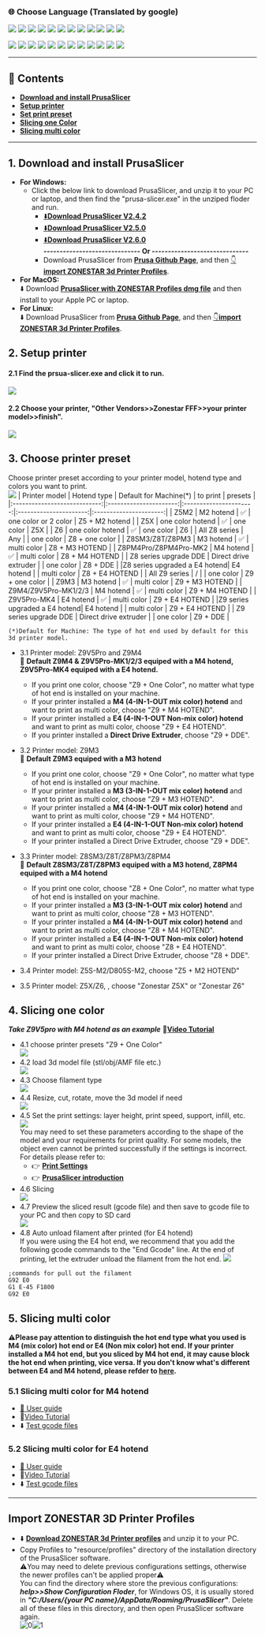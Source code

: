### :globe_with_meridians: Choose Language (Translated by google)
[![](../lanpic/ES.png)](https://github-com.translate.goog/ZONESTAR3D/Slicing-Guide/tree/master/PrusaSlicer?_x_tr_sl=en&_x_tr_tl=es)
[![](../lanpic/PT.png)](https://github-com.translate.goog/ZONESTAR3D/Slicing-Guide/tree/master/PrusaSlicer?_x_tr_sl=en&_x_tr_tl=pt)
[![](../lanpic/FR.png)](https://github-com.translate.goog/ZONESTAR3D/Slicing-Guide/tree/master/PrusaSlicer?_x_tr_sl=en&_x_tr_tl=fr)
[![](../lanpic/DE.png)](https://github-com.translate.goog/ZONESTAR3D/Slicing-Guide/tree/master/PrusaSlicer?_x_tr_sl=en&_x_tr_tl=de)
[![](../lanpic/IT.png)](https://github-com.translate.goog/ZONESTAR3D/Slicing-Guide/tree/master/PrusaSlicer?_x_tr_sl=en&_x_tr_tl=it)
[![](../lanpic/SW.png)](https://github-com.translate.goog/ZONESTAR3D/Slicing-Guide/tree/master/PrusaSlicer?_x_tr_sl=en&_x_tr_tl=sv)
[![](../lanpic/PL.png)](https://github-com.translate.goog/ZONESTAR3D/Slicing-Guide/tree/master/PrusaSlicer?_x_tr_sl=en&_x_tr_tl=pl)
[![](../lanpic/DK.png)](https://github-com.translate.goog/ZONESTAR3D/Slicing-Guide/tree/master/PrusaSlicer?_x_tr_sl=en&_x_tr_tl=da)
[![](../lanpic/CZ.png)](https://github-com.translate.goog/ZONESTAR3D/Slicing-Guide/tree/master/PrusaSlicer?_x_tr_sl=en&_x_tr_tl=cs)
[![](../lanpic/HR.png)](https://github-com.translate.goog/ZONESTAR3D/Slicing-Guide/tree/master/PrusaSlicer?_x_tr_sl=en&_x_tr_tl=hr)
[![](../lanpic/RO.png)](https://github-com.translate.goog/ZONESTAR3D/Slicing-Guide/tree/master/PrusaSlicer?_x_tr_sl=en&_x_tr_tl=ro)
[![](../lanpic/SK.png)](https://github-com.translate.goog/ZONESTAR3D/Slicing-Guide/tree/master/PrusaSlicer?_x_tr_sl=en&_x_tr_tl=sk)

[![](../lanpic/CN.png)](https://github-com.translate.goog/ZONESTAR3D/Slicing-Guide/tree/master/PrusaSlicer?_x_tr_sl=en&_x_tr_tl=zh-CN)
[![](../lanpic/JP.png)](https://github-com.translate.goog/ZONESTAR3D/Slicing-Guide/tree/master/PrusaSlicer?_x_tr_sl=en&_x_tr_tl=ja)
[![](../lanpic/KR.png)](https://github-com.translate.goog/ZONESTAR3D/Slicing-Guide/tree/master/PrusaSlicer?_x_tr_sl=en&_x_tr_tl=ko)
[![](../lanpic/ID.png)](https://github-com.translate.goog/ZONESTAR3D/Slicing-Guide/tree/master/PrusaSlicer?_x_tr_sl=en&_x_tr_tl=id)
[![](../lanpic/TH.png)](https://github-com.translate.goog/ZONESTAR3D/Slicing-Guide/tree/master/PrusaSlicer?_x_tr_sl=en&_x_tr_tl=th)
[![](../lanpic/VN.png)](https://github-com.translate.goog/ZONESTAR3D/Slicing-Guide/tree/master/PrusaSlicer?_x_tr_sl=en&_x_tr_tl=vi)
[![](../lanpic/IL.png)](https://github-com.translate.goog/ZONESTAR3D/Slicing-Guide/tree/master/PrusaSlicer?_x_tr_sl=en&_x_tr_tl=iw)
[![](../lanpic/SA.png)](https://github-com.translate.goog/ZONESTAR3D/Slicing-Guide/tree/master/PrusaSlicer?_x_tr_sl=en&_x_tr_tl=ar)
[![](../lanpic/TR.png)](https://github-com.translate.goog/ZONESTAR3D/Slicing-Guide/tree/master/PrusaSlicer?_x_tr_sl=en&_x_tr_tl=tr)
[![](../lanpic/GR.png)](https://github-com.translate.goog/ZONESTAR3D/Slicing-Guide/tree/master/PrusaSlicer?_x_tr_sl=en&_x_tr_tl=el)
[![](../lanpic/BR.png)](https://github-com.translate.goog/ZONESTAR3D/Slicing-Guide/tree/master/PrusaSlicer?_x_tr_sl=en&_x_tr_tl=pt)
[![](../lanpic/RU.png)](https://github-com.translate.goog/ZONESTAR3D/Slicing-Guide/tree/master/PrusaSlicer?_x_tr_sl=en&_x_tr_tl=ru)

--------
## :book: Contents
- [**Download and install PrusaSlicer**](#1-download-and-install-prusaslicer)
- [**Setup printer**](#2-setup-printer)
- [**Set print preset**](#3-set-printer-preset)
- [**Slicing one Color**](#4-slicing-one-color)
- [**Slicing multi color**](#5-slicing-multi-color)

--------
## 1. Download and install PrusaSlicer
- **For Windows:**     
  - Click the below link to download PrusaSlicer, and unzip it to your PC or laptop, and then find the "prusa-slicer.exe" in the unziped floder and run.   
    - [:arrow_down:**Download PrusaSlicer V2.4.2**](https://github.com/ZONESTAR3D/Slicing-Guide/releases/tag/PrusaSlicer2.4.2)    
    - [:arrow_down:**Download PrusaSlicer V2.5.0**](https://github.com/ZONESTAR3D/Slicing-Guide/releases/tag/v2.5.0-beta1-win64)     
    - [:arrow_down:**Download PrusaSlicer V2.6.0**](https://github.com/ZONESTAR3D/Slicing-Guide/releases/tag/v2.6.0-alpha4-win64)     
  **------------------------------ Or ------------------------------**     
    - Download PrusaSlicer from [**Prusa Github Page**](https://github.com/prusa3d/PrusaSlicer/releases), and then [:point_down:**import ZONESTAR 3d Printer Profiles**](#import-zonestar-3d-printer-profiles).
- **For MacOS:**   
:arrow_down: Download [**PrusaSlicer with ZONESTAR Profiles dmg file**](https://github.com/ZONESTAR3D/Slicing-Guide/releases/tag/2.4.2) and then install to your Apple PC or laptop.
- **For Linux:**  
:arrow_down: Download PrusaSlicer from [**Prusa Github Page**](https://github.com/prusa3d/PrusaSlicer/releases), and then [:point_down:**import ZONESTAR 3d Printer Profiles**](#import-zonestar-3d-printer-profiles).   

## 2. Setup printer
#### 2.1 Find the prsua-slicer.exe and click it to run.
![](pic/run1.png)
#### 2.2 Choose your printer, "Other Vendors>>Zonestar FFF>>your printer model>>finish".
![](pic/run2.png)

## 3. Choose printer preset
Choose printer preset according to your printer model, hotend type and colors you want to print.   
![](pic/run3.png)
|     Printer model            |      Hotend type       | Default for Machine(*) |        to print        |          presets       |
|:----------------------------:|:----------------------:|:----------------------:|:----------------------:|:----------------------:|
|          Z5M2                |       M2 hotend        |  :white_check_mark:    |   one color or 2 color |     Z5 + M2 hotend     |
|          Z5X                 |    one color hotend    |  :white_check_mark:    |        one color       |            Z5X         |
|           Z6                 |    one color hotend    |  :white_check_mark:    |        one color       |            Z6          |
|      All Z8 series           |        Any             |                        |        one color       |     Z8 + one color     |
|      Z8SM3/Z8T/Z8PM3         |       M3 hotend        |  :white_check_mark:    |       multi color      |     Z8 + M3 HOTEND     |
|    Z8PM4Pro/Z8PM4Pro-MK2     |       M4 hotend        |  :white_check_mark:    |       multi color      |     Z8 + M4 HOTEND     |
|    Z8 series upgrade DDE     | Direct drive extruder  |                        |        one color       |     Z8 + DDE           |
|Z8 series upgraded a E4 hotend|     E4 hotend          |                        |        multi color     |     Z8 + E4 HOTEND     |
|      All Z9 series           |      /                 |                        |        one color       |     Z9 + one color     |
|          Z9M3                |       M3 hotend        |  :white_check_mark:    |       multi color      |     Z9 + M3 HOTEND     |
|    Z9M4/Z9V5Pro-MK1/2/3      |       M4 hotend        |  :white_check_mark:    |       multi color      |     Z9 + M4 HOTEND     |
|       Z9V5Pro-MK4            |       E4 hotend        |  :white_check_mark:    |       multi color      |     Z9 + E4 HOTEND     |
|Z9 series upgraded a E4 hotend|       E4 hotend        |                        |       multi color      |     Z9 + E4 HOTEND     |
|   Z9 series upgrade DDE      | Direct drive extruder  |                        |        one color       |     Z9 + DDE           |

    (*)Default for Machine: The type of hot end used by default for this 3d printer model.

- 3.1 Printer model: Z9V5Pro and Z9M4    
:pushpin: **Default Z9M4 & Z9V5Pro-MK1/2/3 equiped with a M4 hotend, Z9V5Pro-MK4 equiped with a E4 hotend.** 
  - If you print one color, choose "Z9 + One Color", no matter what type of hot end is installed on your machine.
  - If your printer installed a **M4 (4-IN-1-OUT mix color) hotend** and want to print as multi color, choose "Z9 + M4 HOTEND".     
  - If your printer installed a **E4 (4-IN-1-OUT Non-mix color) hotend** and want to print as multi color, choose "Z9 + E4 HOTEND".     
  - If you printer installed a **Direct Drive Extruder**, choose "Z9 + DDE".     

- 3.2 Printer model: Z9M3   
  :pushpin: **Default Z9M3 equiped with a M3 hotend** 
  - If you print one color, choose "Z9 + One Color", no matter what type of hot end is installed on your machine.  
  - If your printer installed a **M3 (3-IN-1-OUT mix color) hotend** and want to print as multi color, choose "Z9 + M3 HOTEND".    
  - If your printer installed a **M4 (4-IN-1-OUT mix color) hotend** and want to print as multi color, choose "Z9 + M4 HOTEND".   
  - If your printer installed a **E4 (4-IN-1-OUT Non-mix color) hotend** and want to print as multi color, choose "Z9 + E4 HOTEND".  
  - If your printer installed a Direct Drive Extruder, choose "Z9 + DDE".    

- 3.3 Printer model: Z8SM3/Z8T/Z8PM3/Z8PM4  
  :pushpin: **Default Z8SM3/Z8T/Z8PM3 equiped with a M3 hotend, Z8PM4 equiped with a M4 hotend** 
  - If you print one color, choose "Z8 + One Color", no matter what type of hot end is installed on your machine.  
  - If your printer installed a **M3 (3-IN-1-OUT mix color) hotend** and want to print as multi color, choose "Z8 + M3 HOTEND".    
  - If your printer installed a **M4 (4-IN-1-OUT mix color) hotend** and want to print as multi color, choose "Z8 + M4 HOTEND".   
  - If your printer installed a **E4 (4-IN-1-OUT Non-mix color) hotend** and want to print as multi color, choose "Z8 + E4 HOTEND".      
  - If your printer installed a Direct Drive Extruder, choose "Z8 + DDE".   
- 3.4 Printer model: Z5S-M2/D805S-M2, choose "Z5 + M2 HOTEND"  
- 3.5 Printer model: Z5X/Z6, , choose "Zonestar Z5X" or "Zonestar Z6"


## 4. Slicing one color
***Take Z9V5pro with M4 hotend as an example***
:movie_camera:[**Video Tutorial**](https://youtu.be/6QU-jnycS8c)  
- 4.1 choose printer presets "Z9 + One Color"   
![](pic/slicing1C-1.png)
- 4.2 load 3d model file (stl/obj/AMF file etc.)    
![](pic/slicing1C-2.png)
- 4.3 Choose filament type    
![](pic/slicing1C-3.png)
- 4.4 Resize, cut, rotate, move the 3d model if need    
![](pic/slicing1C-4.png)  
- 4.5 Set the print settings: layer height, print speed, support, infill, etc.   
![](pic/slicing1C-5.png)  
You may need to set these parameters according to the shape of the model and your requirements for print quality. For some models, the object even cannot be printed successfully if the settings is incorrect. For details please refer to:
  - :point_right: [**Print Settings**](https://help.prusa3d.com/category/print-settings_212)
  - :point_right: [**PrusaSlicer introduction**](https://help.prusa3d.com/article/general-info_1910)
- 4.6 Slicing    
![](pic/slicing1C-6.png)  
- 4.7 Preview the sliced result (gcode file) and then save to gcode file to your PC and then copy to SD card     
![](pic/slicing1C-7.png)  
- 4.8 Auto unload filament after printed (for E4 hotend)    
If you were using the E4 hot end, we recommend that you add the following gcode commands to the "End Gcode" line. At the end of printing, let the extruder unload the filament from the hot end.
![](pic/slicing1C-8.png)    
>
    ;commands for pull out the filament
    G92 E0
    G1 E-45 F1800
    G92 E0


## 5. Slicing multi color 
**:warning:Please pay attention to distinguish the hot end type what you used is M4 (mix color) hot end or E4 (Non mix color) hot end. If your printer installed a M4 hot end, but you sliced by M4 hot end, it may cause block the hot end when printing, vice versa. If you don't know what's different between E4 and M4 hotend, please refder to [here](https://github.com/ZONESTAR3D/Upgrade-kit-guide/tree/main/HOTEND/FAQ_M4E4.md).**

### 5.1 Slicing multi color for M4 hotend  
- [:book: User guide](./PrusaSlicerGuide_M4.md)      
- :movie_camera:[Video Tutorial](https://youtu.be/_Ww2RFGlLNA)        
- :arrow_down: [Test gcode files](./test_gcode/M4/readme.md)    

### 5.2 Slicing multi color for E4 hotend
- [:book: User guide](./PrusaSlicerGuide_E4.md)   
- :movie_camera:[Video Tutorial](https://youtu.be/aets9JZ92iU)     
- :arrow_down: [Test gcode files](./test_gcode/E4/readme.md)   

-----
## Import ZONESTAR 3D Printer Profiles
- :arrow_down: [**Download ZONESTAR 3d Printer profiles**](https://downgit.github.io/#/home?url=https:%2F%2Fgithub.com%2FZONESTAR3D%2FSlicing-Guide%2Ftree%2Fmaster%2FPrusaSlicer%2FProfiles) and unzip it to your PC.
- Copy Profiles to "resource/profiles" directory of the installation directory of the PrusaSlicer software.    
:warning:You may need to delete previous configurations settings, otherwise the newer profiles can't be applied proper:warning:      
You can find the directory where store the previous configurations: ***help>>Show Configuration Floder***, for Windows OS, it is usually stored in ***"C:/Users/{your PC name}/AppData/Roaming/PrusaSlicer"***. Delete all of these files in this directory, and then open PrusaSlicer software again.    
![0](./pic/0.png)![1](./pic/1.png)
